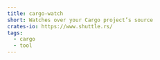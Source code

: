 ```yaml
---
title: cargo-watch
short: Watches over your Cargo project’s source
crates-io: https://www.shuttle.rs/
tags:
  - cargo
  - tool
---
```

